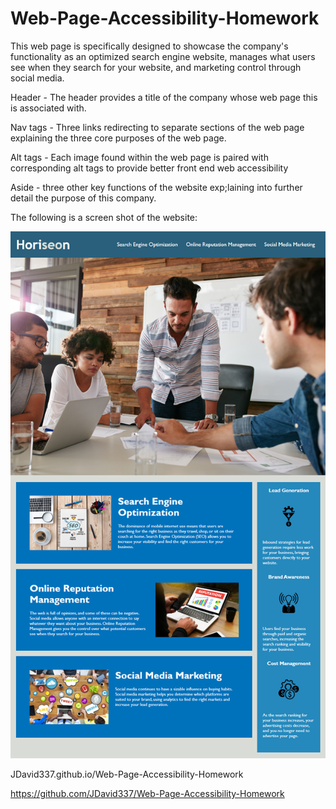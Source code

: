 # Web-Page-Accessibility-Homework

This web page is specifically designed to showcase the company's functionality as an optimized search engine website, manages what users see when they search for your website, and marketing control through social media.

Header - The header provides a title of the company whose web page this is associated with.

Nav tags - Three links redirecting to separate sections of the web page explaining the three core purposes of the web page.

Alt tags - Each image found within the web page is paired with corresponding alt tags to provide better front end web accessibility

Aside - three other key functions of the website exp;laining into further detail the purpose of this company.

The following is a screen shot of the website:

![Web page features search engine, manager control, and social marketing tools](./assets/images/01-html-css-git-homework-demo.png)

JDavid337.github.io/Web-Page-Accessibility-Homework

https://github.com/JDavid337/Web-Page-Accessibility-Homework